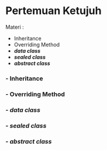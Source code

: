 # Pertemuan Ketujuh

Materi :
- Inheritance
- Overriding Method
- ***data class***
- ***sealed class***
- ***abstract class***

### - Inheritance
### - Overriding Method
### - ***data class***
### - ***sealed class***
### - ***abstract class***